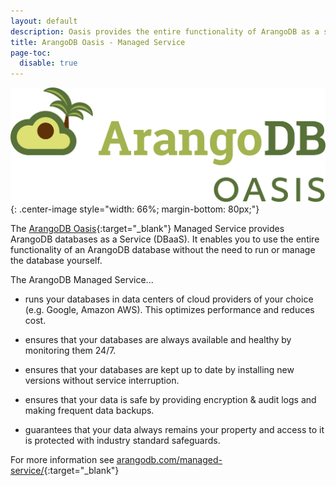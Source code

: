 ```yaml
---
layout: default
description: Oasis provides the entire functionality of ArangoDB as a service, without the need to run or manage databases yourself.
title: ArangoDB Oasis - Managed Service
page-toc:
  disable: true
---
```

![ArangoDB Oasis Logo](../images/arangodb-oasis-logo-right.svg){: .center-image style="width: 66%; margin-bottom: 80px;"}

The [ArangoDB Oasis](https://cloud.arangodb.com/){:target="_blank"}
Managed Service provides ArangoDB databases as a Service (DBaaS).
It enables you to use the entire functionality of an ArangoDB database without
the need to run or manage the database yourself.

The ArangoDB Managed Service...

- runs your databases in data centers of cloud providers
  of your choice (e.g. Google, Amazon AWS).
  This optimizes performance and reduces cost.

- ensures that your databases are always available and
  healthy by monitoring them 24/7.

- ensures that your databases are kept up to date by
  installing new versions without service interruption.

- ensures that your data is safe by providing encryption &
  audit logs and making frequent data backups.

- guarantees that your data always remains your property and
  access to it is protected with industry standard safeguards.

For more information see
[arangodb.com/managed-service/](https://www.arangodb.com/managed-service/){:target="_blank"}
